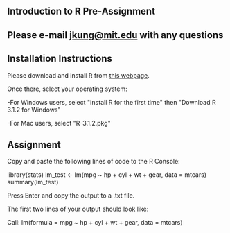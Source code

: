 ## Introduction to R Pre-Assignment
## Please e-mail jkung@mit.edu with any questions

## Installation Instructions

Please download and install R from [this webpage](http://cran.us.r-project.org). 

Once there, select your operating system:

-For Windows users, select "Install R for the first time" then "Download R 3.1.2 for Windows"

-For Mac users, select "R-3.1.2.pkg"

## Assignment

Copy and paste the following lines of code to the R Console:

library(stats)
lm_test <- lm(mpg ~ hp + cyl + wt + gear, data = mtcars)
summary(lm_test)


Press Enter and copy the output to a .txt file. 

The first two lines of your output should look like:

Call:
lm(formula = mpg ~ hp + cyl + wt + gear, data = mtcars)

